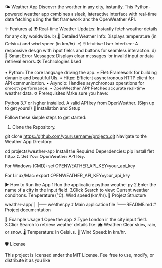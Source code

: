 ﻿
🌤 Weather App
Discover the weather in any city, instantly.
This Python-powered weather app combines a sleek, interactive interface with real-time data fetching using the flet framework and the OpenWeather API.

✨ Features
a) 🌍 Real-time Weather Updates: Instantly fetch weather details for any city worldwide.
b) 🌡 Detailed Weather Info: Displays temperature (in Celsius) and wind speed (in km/hr).
c) 🖱 Intuitive User Interface: A responsive design with input fields and buttons for seamless interaction.
d) 🚨 Smart Error Messages: Displays clear messages for invalid input or data retrieval errors.
🛠 Technologies Used

• Python: The core language driving the app.
• Flet: Framework for building dynamic and beautiful UIs.
• Httpx: Efficient asynchronous HTTP client for API communication.
• Asyncio: Handles asynchronous operations for smooth performance.
• OpenWeather API: Fetches accurate real-time weather data.
⚙️ Prerequisites
Make sure you have:

Python 3.7 or higher installed.
A valid API key from OpenWeather. (Sign up to get yours!)
🚀 Installation and Setup

Follow these simple steps to get started:

1. Clone the Repository:

git clone https://github.com/yourusername/projects.git
Navigate to the Weather App Directory:

cd projects/weather-app
Install the Required Dependencies:
pip install flet httpx
2. Set Your OpenWeather API Key:

For Windows (CMD):
set OPENWEATHER_API_KEY=your_api_key

For Linux/Mac:
export OPENWEATHER_API_KEY=your_api_key

▶️ How to Run the App
1.Run the application:
                   python weather.py
2.Enter the name of a city in the input field.
3.Click Search to view:
              Current weather conditions.
               Temperature (°C).
             Wind speed (km/hr).
📂 Project Structure

weather-app/
│
├── weather.py          # Main application file
└── README.md           # Project documentation

📝 Example Usage
1.Open the app.
2.Type London in the city input field.
3.Click Search to retrieve weather details like:
                               🌦 Weather: Clear skies, rain, or snow.
                             🌡  Temperature: In Celsius.
                            💨 Wind Speed: In km/hr.

🛡 License

This project is licensed under the MIT License. Feel free to use, modify, or distribute it as you like

